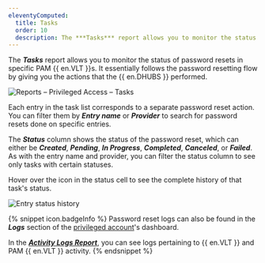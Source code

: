 ```yaml
---
eleventyComputed:
  title: Tasks
  order: 10
  description: The ***Tasks*** report allows you to monitor the status of password resets in specific PAM {{ en.VLT }}s. It essentially follows the password resetting flow by giving you the actions that the {{ en.DHUBS }} performed.
---
```

The ***Tasks*** report allows you to monitor the status of password resets in specific PAM {{ en.VLT }}s. It essentially follows the password resetting flow by giving you the actions that the {{ en.DHUBS }} performed.

![Reports – Privileged Access – Tasks](https://cdnweb.devolutions.net/docs/docs_en_hub_Hub2298.png)

Each entry in the task list corresponds to a separate password reset action. You can filter them by ***Entry name*** or ***Provider*** to search for password resets done on specific entries.

The ***Status*** column shows the status of the password reset, which can either be ***Created***, ***Pending***, ***In Progress***, ***Completed***, ***Canceled***, or ***Failed***. As with the entry name and provider, you can filter the status column to see only tasks with certain statuses.

Hover over the icon in the status cell to see the complete history of that task's status.

![Entry status history](https://cdnweb.devolutions.net/docs/docs_en_hub_Hub2299.png)

{% snippet icon.badgeInfo %}
Password reset logs can also be found in the ***Logs*** section of the [privileged account](/hub/privileged-access-management/privileged-accounts/)'s dashboard.

In the [***Activity Logs Report***](/hub/web-interface/reports/logs/), you can see logs pertaining to {{ en.VLT }} and PAM {{ en.VLT }} activity.
{% endsnippet %}
